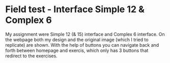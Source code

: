 # Field test - Interface Simple 12 & Complex 6

My assignment were Simple 12 (& 15) interface and Complex 6 interface. On the webpage both my design and the original image (which I tried to replicate) are shown. With the help of buttons you can navigate back and forth between homepage and exercis, which only has 3 buttons that redirect to the exercises.
